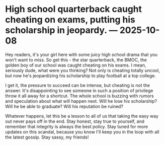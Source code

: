 # High school quarterback caught cheating on exams, putting his scholarship in jeopardy. — 2025-10-08

Hey readers, it's your girl here with some juicy high school drama that you won't want to miss. So get this - the star quarterback, the BMOC, the golden boy of our school was caught cheating on his exams. I mean, seriously dude, what were you thinking? Not only is cheating totally uncool, but now he's jeopardizing his scholarship to play football at a top college.

I get it, the pressure to succeed can be intense, but cheating is not the answer. It's disappointing to see someone in such a position of privilege throw it all away for a shortcut. The whole school is buzzing with rumors and speculation about what will happen next. Will he lose his scholarship? Will he be able to graduate? Will his reputation be ruined?

Whatever happens, let this be a lesson to all of us that taking the easy way out never pays off in the end. Stay honest, stay true to yourself, and remember that integrity is always the best policy. Stay tuned for more updates on this scandal, because you know I'll keep you in the loop with all the latest gossip. Stay sassy, my friends!